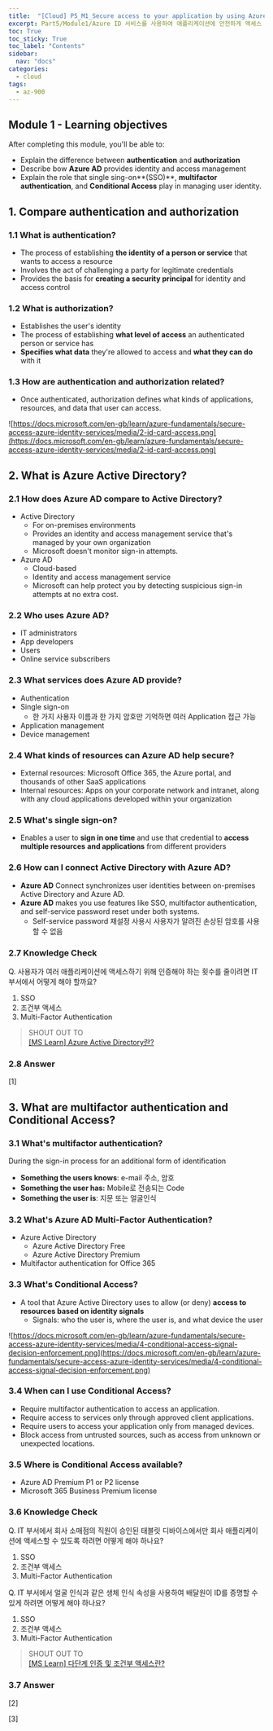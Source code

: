 ```yaml
---
title:  "[Cloud] P5_M1_Secure access to your application by using Azure identity services"
excerpt: Part5/Module1/Azure ID 서비스를 사용하여 애플리케이션에 안전하게 액세스
toc: True
toc_sticky: True
toc_label: "Contents"
sidebar:
  nav: "docs"
categories:
  - cloud
tags:
  - az-900
---
```


## Module 1 - Learning objectives

After completing this module, you'll be able to:

- Explain the difference between **authentication** and **authorization**
- Describe bow **Azure AD** provides identity and access management
- Explain the role that single sing-on**(SSO)**, **multifactor authentication**, and **Conditional Access** play in managing user identity.

## 1. Compare authentication and authorization

### 1.1 What is authentication?

- The process of establishing **the identity of a person or service** that wants to access a resource
- Involves the act of challenging a party for legitimate credentials
- Provides the basis for **creating a security principal** for identity and access control

### 1.2 What is authorization?

- Establishes the user's identity
- The process of establishing **what level of access** an authenticated person or service has
- **Specifies** **what data** they're allowed to access and **what they can do** with it

### 1.3 How are authentication and authorization related?

- Once authenticated, authorization defines what kinds of applications, resources, and data that user can access.

![https://docs.microsoft.com/en-gb/learn/azure-fundamentals/secure-access-azure-identity-services/media/2-id-card-access.png](https://docs.microsoft.com/en-gb/learn/azure-fundamentals/secure-access-azure-identity-services/media/2-id-card-access.png)

## 2. What is Azure Active Directory?

### 2.1 How does Azure AD compare to Active Directory?

- Active Directory
    - For on-premises environments
    - Provides an identity and access management service that's managed by your own organization
    - Microsoft doesn't monitor sign-in attempts.
- Azure AD
    - Cloud-based
    - Identity and access management service
    - Microsoft can help protect you by detecting suspicious sign-in attempts at no extra cost.

### 2.2 Who uses Azure AD?

- IT administrators
- App developers
- Users
- Online service subscribers

### 2.3 What services does Azure AD provide?

- Authentication
- Single sign-on
    - 한 가지 사용자 이름과 한 가지 암호만 기억하면 여러 Application 접근 가능
- Application management
- Device management

### 2.4 What kinds of resources can Azure AD help secure?

- External resources: Microsoft Office 365, the Azure portal, and thousands of other SaaS applications
- Internal resources: Apps on your corporate network and intranet, along with any cloud applications developed within your organization

### 2.5 What's single sign-on?

- Enables a user to **sign in one time** and use that credential to **access multiple resources** **and applications** from different providers

### 2.6 How can I connect Active Directory with Azure AD?

- **Azure AD** Connect synchronizes user identities between on-premises Active Directory and Azure AD.
- **Azure AD** makes you use features like SSO, multifactor authentication, and self-service password reset under both systems.
    - Self-service password 재설정 사용시 사용자가 알려진 손상된 암호를 사용할 수 없음

### 2.7 Knowledge Check

Q. 사용자가 여러 애플리케이션에 액세스하기 위해 인증해야 하는 횟수를 줄이려면 IT 부서에서 어떻게 해야 할까요?

1. SSO
2. 조건부 액세스
3. Multi-Factor Authentication

> SHOUT OUT TO  
[[MS Learn] Azure Active Directory란?](https://docs.microsoft.com/ko-kr/learn/modules/secure-access-azure-identity-services/3-what-is-azure-active-directory)

### 2.8 Answer

[1]

## 3. What are multifactor authentication and Conditional Access?

### 3.1 What's multifactor authentication?

During the sign-in process for an additional form of identification

- **Something the users knows**: e-mail 주소, 암호
- **Something the user has:** Mobile로 전송되는 Code
- **Something the user is**: 지문 또는 얼굴인식

### 3.2 What's Azure AD Multi-Factor Authentication?

- Azure Active Directory
    - Azure Active Directory Free
    - Azure Active Directory Premium
- Multifactor authentication for Office 365

### 3.3 What's Conditional Access?

- A tool that Azure Active Directory uses to allow (or deny) **access to resources based on identity signals**
    - Signals: who the user is, where the user is, and what device the user

![https://docs.microsoft.com/en-gb/learn/azure-fundamentals/secure-access-azure-identity-services/media/4-conditional-access-signal-decision-enforcement.png](https://docs.microsoft.com/en-gb/learn/azure-fundamentals/secure-access-azure-identity-services/media/4-conditional-access-signal-decision-enforcement.png)

### 3.4 When can I use Conditional Access?

- Require multifactor authentication to access an application.
- Require access to services only through approved client applications.
- Require users to access your application only from managed devices.
- Block access from untrusted sources, such as access from unknown or unexpected locations.

### 3.5 Where is Conditional Access available?

- Azure AD Premium P1 or P2 license
- Microsoft 365 Business Premium license

### 3.6 Knowledge Check

Q. IT 부서에서 회사 소매점의 직원이 승인된 태블릿 디바이스에서만 회사 애플리케이션에 액세스할 수 있도록 하려면 어떻게 해야 하나요?

1. SSO
2. 조건부 액세스
3. Multi-Factor Authentication

Q. IT 부서에서 얼굴 인식과 같은 생체 인식 속성을 사용하여 배달원이 ID를 증명할 수 있게 하려면 어떻게 해야 하나요?

1. SSO
2. 조건부 액세스
3. Multi-Factor Authentication

> SHOUT OUT TO  
> [[MS Learn] 다단계 인증 및 조건부 액세스란?](https://docs.microsoft.com/ko-kr/learn/modules/secure-access-azure-identity-services/4-what-are-mfa-conditional-access)
 
### 3.7 Answer

[2]

[3]